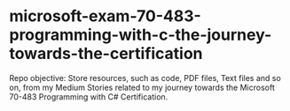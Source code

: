 # microsoft-exam-70-483-programming-with-c-the-journey-towards-the-certification
Repo objective: Store resources, such as code, PDF files, Text files and so on, from my Medium Stories related to my journey towards the Microsoft 70-483 Programming with C# Certification.
